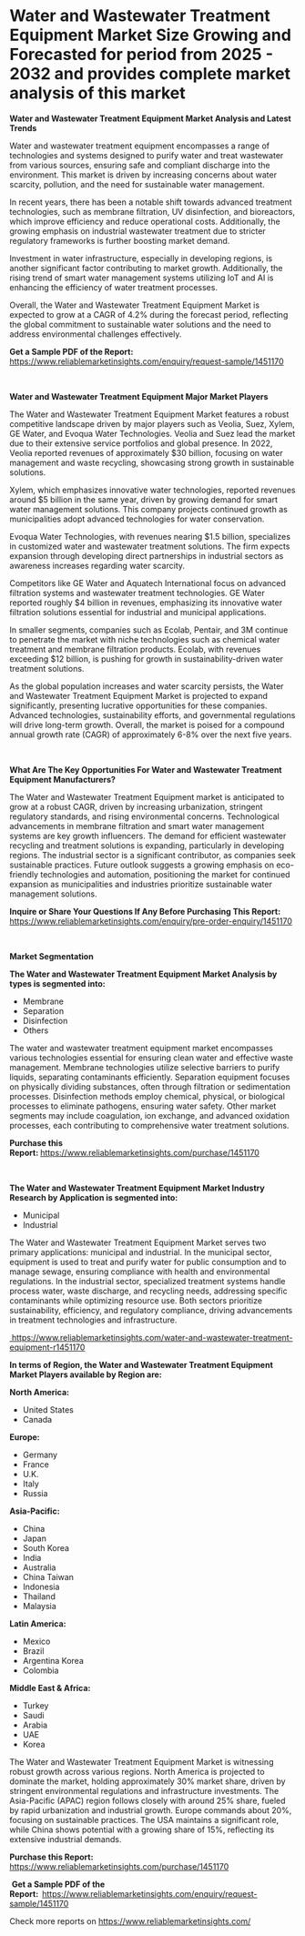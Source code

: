 <p><h1>Water and Wastewater Treatment Equipment Market Size Growing and Forecasted for period from 2025 - 2032 and provides complete market analysis of this market</h1></p><p><strong>Water and Wastewater Treatment Equipment Market Analysis and Latest Trends</strong></p>
<p><p>Water and wastewater treatment equipment encompasses a range of technologies and systems designed to purify water and treat wastewater from various sources, ensuring safe and compliant discharge into the environment. This market is driven by increasing concerns about water scarcity, pollution, and the need for sustainable water management. </p><p>In recent years, there has been a notable shift towards advanced treatment technologies, such as membrane filtration, UV disinfection, and bioreactors, which improve efficiency and reduce operational costs. Additionally, the growing emphasis on industrial wastewater treatment due to stricter regulatory frameworks is further boosting market demand. </p><p>Investment in water infrastructure, especially in developing regions, is another significant factor contributing to market growth. Additionally, the rising trend of smart water management systems utilizing IoT and AI is enhancing the efficiency of water treatment processes. </p><p>Overall, the Water and Wastewater Treatment Equipment Market is expected to grow at a CAGR of 4.2% during the forecast period, reflecting the global commitment to sustainable water solutions and the need to address environmental challenges effectively.</p></p>
<p><strong>Get a Sample PDF of the Report:&nbsp;</strong> <a href="https://www.reliablemarketinsights.com/enquiry/request-sample/1451170?utm_campaign=2317&utm_medium=2&utm_source=Github&utm_content=ia&utm_term=09032025&utm_id=water-and-wastewater-treatment-equipment">https://www.reliablemarketinsights.com/enquiry/request-sample/1451170</a></p>
<p>&nbsp;</p>
<p><strong>Water and Wastewater Treatment Equipment Major Market Players</strong></p>
<p><p>The Water and Wastewater Treatment Equipment Market features a robust competitive landscape driven by major players such as Veolia, Suez, Xylem, GE Water, and Evoqua Water Technologies. Veolia and Suez lead the market due to their extensive service portfolios and global presence. In 2022, Veolia reported revenues of approximately $30 billion, focusing on water management and waste recycling, showcasing strong growth in sustainable solutions. </p><p>Xylem, which emphasizes innovative water technologies, reported revenues around $5 billion in the same year, driven by growing demand for smart water management solutions. This company projects continued growth as municipalities adopt advanced technologies for water conservation.</p><p>Evoqua Water Technologies, with revenues nearing $1.5 billion, specializes in customized water and wastewater treatment solutions. The firm expects expansion through developing direct partnerships in industrial sectors as awareness increases regarding water scarcity.</p><p>Competitors like GE Water and Aquatech International focus on advanced filtration systems and wastewater treatment technologies. GE Water reported roughly $4 billion in revenues, emphasizing its innovative water filtration solutions essential for industrial and municipal applications.</p><p>In smaller segments, companies such as Ecolab, Pentair, and 3M continue to penetrate the market with niche technologies such as chemical water treatment and membrane filtration products. Ecolab, with revenues exceeding $12 billion, is pushing for growth in sustainability-driven water treatment solutions.</p><p>As the global population increases and water scarcity persists, the Water and Wastewater Treatment Equipment Market is projected to expand significantly, presenting lucrative opportunities for these companies. Advanced technologies, sustainability efforts, and governmental regulations will drive long-term growth. Overall, the market is poised for a compound annual growth rate (CAGR) of approximately 6-8% over the next five years.</p></p>
<p>&nbsp;</p>
<p><strong>What Are The Key Opportunities For Water and Wastewater Treatment Equipment Manufacturers?</strong></p>
<p><p>The Water and Wastewater Treatment Equipment market is anticipated to grow at a robust CAGR, driven by increasing urbanization, stringent regulatory standards, and rising environmental concerns. Technological advancements in membrane filtration and smart water management systems are key growth influencers. The demand for efficient wastewater recycling and treatment solutions is expanding, particularly in developing regions. The industrial sector is a significant contributor, as companies seek sustainable practices. Future outlook suggests a growing emphasis on eco-friendly technologies and automation, positioning the market for continued expansion as municipalities and industries prioritize sustainable water management solutions.</p></p>
<p><strong>Inquire or Share Your Questions If Any Before Purchasing This Report:</strong> <a href="https://www.reliablemarketinsights.com/enquiry/pre-order-enquiry/1451170?utm_campaign=2317&utm_medium=2&utm_source=Github&utm_content=ia&utm_term=09032025&utm_id=water-and-wastewater-treatment-equipment">https://www.reliablemarketinsights.com/enquiry/pre-order-enquiry/1451170</a></p>
<p>&nbsp;</p>
<p><strong>Market Segmentation</strong></p>
<p><strong>The Water and Wastewater Treatment Equipment Market Analysis by types is segmented into:</strong></p>
<p><ul><li>Membrane</li><li>Separation</li><li>Disinfection</li><li>Others</li></ul></p>
<p><p>The water and wastewater treatment equipment market encompasses various technologies essential for ensuring clean water and effective waste management. Membrane technologies utilize selective barriers to purify liquids, separating contaminants efficiently. Separation equipment focuses on physically dividing substances, often through filtration or sedimentation processes. Disinfection methods employ chemical, physical, or biological processes to eliminate pathogens, ensuring water safety. Other market segments may include coagulation, ion exchange, and advanced oxidation processes, each contributing to comprehensive water treatment solutions.</p></p>
<p><strong>Purchase this Report:&nbsp;</strong><a href="https://www.reliablemarketinsights.com/purchase/1451170?utm_campaign=2317&utm_medium=2&utm_source=Github&utm_content=ia&utm_term=09032025&utm_id=water-and-wastewater-treatment-equipment">https://www.reliablemarketinsights.com/purchase/1451170</a></p>
<p>&nbsp;</p>
<p><strong>The Water and Wastewater Treatment Equipment Market Industry Research by Application is segmented into:</strong></p>
<p><ul><li>Municipal</li><li>Industrial</li></ul></p>
<p><p>The Water and Wastewater Treatment Equipment Market serves two primary applications: municipal and industrial. In the municipal sector, equipment is used to treat and purify water for public consumption and to manage sewage, ensuring compliance with health and environmental regulations. In the industrial sector, specialized treatment systems handle process water, waste discharge, and recycling needs, addressing specific contaminants while optimizing resource use. Both sectors prioritize sustainability, efficiency, and regulatory compliance, driving advancements in treatment technologies and infrastructure.</p></p>
<p><a href="https://www.reliablemarketinsights.com/water-and-wastewater-treatment-equipment-r1451170?utm_campaign=2317&utm_medium=2&utm_source=Github&utm_content=ia&utm_term=09032025&utm_id=water-and-wastewater-treatment-equipment">&nbsp;https://www.reliablemarketinsights.com/water-and-wastewater-treatment-equipment-r1451170</a></p>
<p><strong>In terms of Region, the Water and Wastewater Treatment Equipment Market Players available by Region are:</strong></p>
<p>
    <p> <strong> North America: </strong>
        <ul>
            <li>United States</li>
            <li>Canada</li>
        </ul>
        </p> 
    <p> <strong> Europe: </strong>
        <ul>
            <li>Germany</li>
            <li>France</li>
            <li>U.K.</li>
            <li>Italy</li>
            <li>Russia</li>
        </ul>
        </p> 
    <p> <strong> Asia-Pacific: </strong>
        <ul>
            <li>China</li>
            <li>Japan</li>
            <li>South Korea</li>
            <li>India</li>
            <li>Australia</li>
            <li>China Taiwan</li>
            <li>Indonesia</li>
            <li>Thailand</li>
            <li>Malaysia</li>
        </ul>
        </p> 
    <p> <strong> Latin America: </strong>
        <ul>
            <li>Mexico</li>
            <li>Brazil</li>
            <li>Argentina Korea</li>
            <li>Colombia</li>
        </ul>
        </p> 
    <p> <strong> Middle East & Africa: </strong>
        <ul>
            <li>Turkey</li>
            <li>Saudi</li>
            <li>Arabia</li>
            <li>UAE</li>
            <li>Korea</li>
        </ul>
    </p>
    </p>
<p><p>The Water and Wastewater Treatment Equipment Market is witnessing robust growth across various regions. North America is projected to dominate the market, holding approximately 30% market share, driven by stringent environmental regulations and infrastructure investments. The Asia-Pacific (APAC) region follows closely with around 25% share, fueled by rapid urbanization and industrial growth. Europe commands about 20%, focusing on sustainable practices. The USA maintains a significant role, while China shows potential with a growing share of 15%, reflecting its extensive industrial demands.</p></p>
<p><strong>Purchase this Report: </strong><a href="https://www.reliablemarketinsights.com/purchase/1451170?utm_campaign=2317&utm_medium=2&utm_source=Github&utm_content=ia&utm_term=09032025&utm_id=water-and-wastewater-treatment-equipment">https://www.reliablemarketinsights.com/purchase/1451170</a></p>
<p>&nbsp;<strong>Get a Sample PDF of the Report:&nbsp;&nbsp;</strong><a href="https://www.reliablemarketinsights.com/enquiry/request-sample/1451170?utm_campaign=2317&utm_medium=2&utm_source=Github&utm_content=ia&utm_term=09032025&utm_id=water-and-wastewater-treatment-equipment">https://www.reliablemarketinsights.com/enquiry/request-sample/1451170</a></p>
<p><strong></strong></p>
<p>Check more reports on <a href="https://www.reliablemarketinsights.com/?utm_campaign=2317&utm_medium=2&utm_source=Github&utm_content=ia&utm_term=09032025&utm_id=water-and-wastewater-treatment-equipment">https://www.reliablemarketinsights.com/</a></p>